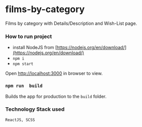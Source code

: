 # films-by-category
Films by category with Details/Description and Wish-List page.

### How to run project
* install NodeJS from [https://nodejs.org/en/download/](https://nodejs.org/en/download/)
* `npm i`
* `npm start`

Open [http://localhost:3000](http://localhost:3000) in browser to view.

### `npm run  build`
Builds the app for production to the `build` folder.

### Technology Stack used
`ReactJS, SCSS`
